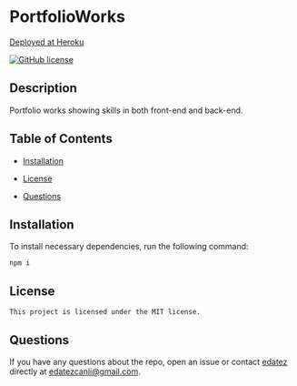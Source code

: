 # PortfolioWorks

[Deployed at Heroku](https://portfolio-new-eda.herokuapp.com/)

[![GitHub license](https://img.shields.io/badge/license-MIT-blue.svg)](https://github.com/edatez/portfolio-works)

## Description

Portfolio works showing skills in both front-end and back-end.

## Table of Contents 

* [Installation](#installation)

* [License](#license)

* [Questions](#questions)

## Installation

To install necessary dependencies, run the following command:

```
npm i
```

## License

    This project is licensed under the MIT license.
  
## Questions

If you have any questions about the repo, open an issue or contact [edatez](https://github.com/edatez/portfolio-works) directly at edatezcanli@gmail.com.
